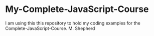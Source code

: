 # My-Complete-JavaScript-Course

I am using this this repository to hold my coding examples
for the Complete-JavaScript-Course.
M. Shepherd

